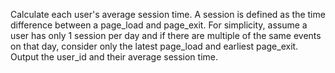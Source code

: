 Calculate each user's average session time. A session is defined as the time difference between a page_load and page_exit. 
For simplicity, assume a user has only 1 session per day and if there are multiple of the same events on that day, consider only the latest page_load and earliest page_exit. Output the user_id and their average session time.